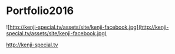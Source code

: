 # Portfolio2016

![http://kenji-special.tv/assets/site/kenji-facebook.jpg](http://kenji-special.tv/assets/site/kenji-facebook.jpg)

http://kenji-special.tv
